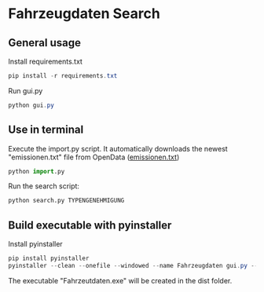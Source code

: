 # Fahrzeugdaten Search

## General usage

Install requirements.txt

```powershell
pip install -r requirements.txt
```

Run gui.py

```powershell
python gui.py
```

## Use in terminal

Execute the import.py script. It automatically downloads the newest "emissionen.txt" file from OpenData ([emissionen.txt]("https://opendata.astra.admin.ch/ivzod/2000-Typengenehmigungen_TG_TARGA/2200-Basisdaten_TG_ab_1995/emissionen.txt"))

```python
python import.py
```

Run the search script:

```python
python search.py TYPENGENEHMIGUNG
```

## Build executable with pyinstaller

Install pyinstaller

```powershell
pip install pyinstaller
pyinstaller --clean --onefile --windowed --name Fahrzeugdaten gui.py --add-data "lang;lang"
```

The executable "Fahrzeutdaten.exe" will be created in the dist folder.
